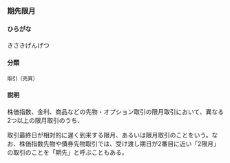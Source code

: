 <div style="display:none;">

## [あ行](securities-terms?id=あ行)
## [か行](securities-terms?id=か行)

</div>

### 期先限月

#### ひらがな

きさきげんげつ

#### 分類

`取引（売買）`

#### 説明

株価指数、金利、商品などの先物・オプション取引の限月取引において、異なる2つ以上の限月取引のうち、
取引最終日が相対的に遅く到来する限月、あるいは限月取引のことをいう。なお、株価指数先物や債券先物取引では、受け渡し期日が2番目に近い「2限月」の取引のことを「期先」と呼ぶこともある。

<div style="display:none;">

## [さ行](securities-terms?id=さ行)
## [た行](securities-terms?id=た行)
## [な行](securities-terms?id=な行)
## [は行](securities-terms?id=は行)
## [ま行](securities-terms?id=ま行)
## [や行](securities-terms?id=や行)
## [ら行](securities-terms?id=ら行)
## [わ行](securities-terms?id=わ行)
## [英数字・記号](securities-terms?id=英数字・記号)

</div>

